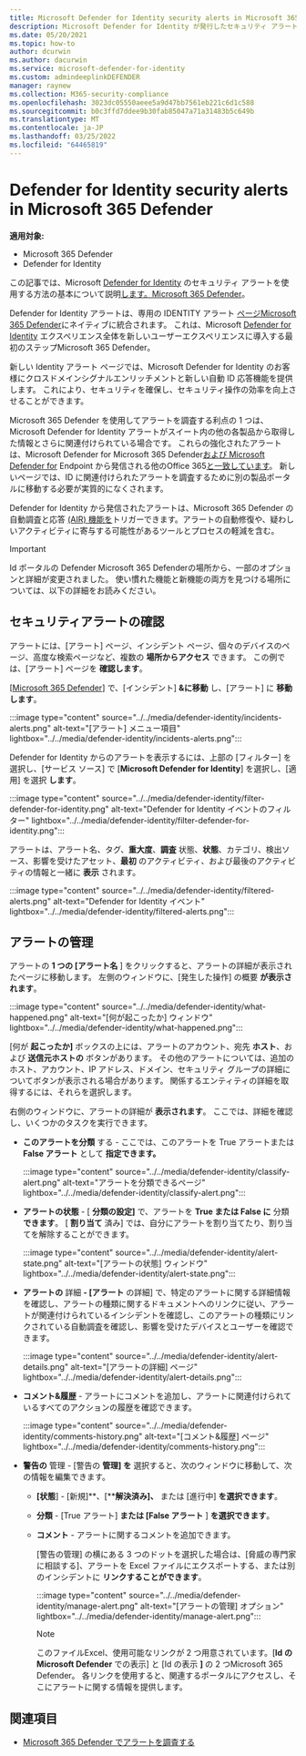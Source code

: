 ```yaml
---
title: Microsoft Defender for Identity security alerts in Microsoft 365 Defender
description: Microsoft Defender for Identity が発行したセキュリティ アラートを管理および確認する方法については、Microsoft 365 Defender
ms.date: 05/20/2021
ms.topic: how-to
author: dcurwin
ms.author: dacurwin
ms.service: microsoft-defender-for-identity
ms.custom: admindeeplinkDEFENDER
manager: raynew
ms.collection: M365-security-compliance
ms.openlocfilehash: 3023dc05550aeee5a9d47bb7561eb221c6d1c588
ms.sourcegitcommit: b0c3ffd7ddee9b30fab85047a71a31483b5c649b
ms.translationtype: MT
ms.contentlocale: ja-JP
ms.lasthandoff: 03/25/2022
ms.locfileid: "64465819"
---
```

# <a name="defender-for-identity-security-alerts-in-microsoft-365-defender"></a>Defender for Identity security alerts in Microsoft 365 Defender

**適用対象:**

- Microsoft 365 Defender
- Defender for Identity

この記事では、Microsoft [Defender for Identity](/defender-for-identity) のセキュリティ アラートを使用する方法の基本について説明[します。Microsoft 365 Defender](/microsoft-365/security/defender/overview-security-center)。

Defender for Identity アラートは、専用の IDENTITY アラート <a href="https://go.microsoft.com/fwlink/p/?linkid=2077139" target="_blank">ページMicrosoft 365 Defender</a>にネイティブに統合されます。 これは、Microsoft [Defender for Identity](/defender-for-identity/defender-for-identity-in-microsoft-365-defender) エクスペリエンス全体を新しいユーザーエクスペリエンスに導入する最初のステップMicrosoft 365 Defender。

新しい Identity アラート ページでは、Microsoft Defender for Identity のお客様にクロスドメインシグナルエンリッチメントと新しい自動 ID 応答機能を提供します。 これにより、セキュリティを確保し、セキュリティ操作の効率を向上させることができます。

Microsoft 365 Defender を使用してアラートを調査する利点の [](/microsoft-365/security/defender/microsoft-365-defender) 1 つは、Microsoft Defender for Identity アラートがスイート内の他の各製品から取得した情報とさらに関連付けられている場合です。 これらの強化されたアラートは、Microsoft Defender for Microsoft 365 Defender[および Microsoft Defender for](/microsoft-365/security/office-365-security) Endpoint から発信される他のOffice 365[と一致しています](/microsoft-365/security/defender-endpoint)。 新しいページでは、ID に関連付けられたアラートを調査するために別の製品ポータルに移動する必要が実質的になくされます。

Defender for Identity から発信されたアラートは、Microsoft 365 Defender の自動調査と応答 [(AIR) 機能を](/microsoft-365/security/defender/m365d-autoir)トリガーできます。アラートの自動修復や、疑わしいアクティビティに寄与する可能性があるツールとプロセスの軽減を含む。

> [!IMPORTANT]
> Id ポータルの Defender Microsoft 365 Defenderの場所から、一部のオプションと詳細が変更されました。 使い慣れた機能と新機能の両方を見つける場所については、以下の詳細をお読みください。

## <a name="review-security-alerts"></a>セキュリティアラートの確認

アラートには、[アラート] ページ、インシデント ページ、個々のデバイスのページ、高度な検索ページなど、複数の **場所からアクセス** できます。 この例では、[アラート] ページを **確認します**。

[<a href="https://go.microsoft.com/fwlink/p/?linkid=2077139" target="_blank">Microsoft 365 Defender</a>] で、[インシデント] **&に移動** し、[アラート] に **移動します**。

:::image type="content" source="../../media/defender-identity/incidents-alerts.png" alt-text="[アラート] メニュー項目" lightbox="../../media/defender-identity/incidents-alerts.png":::

Defender for Identity からのアラートを表示するには、上部の [フィルター] を選択し、[サービス  ソース] で [**Microsoft Defender for Identity**] を選択し、[適用] を選択 **します**。

:::image type="content" source="../../media/defender-identity/filter-defender-for-identity.png" alt-text="Defender for Identity イベントのフィルター" lightbox="../../media/defender-identity/filter-defender-for-identity.png":::

アラートは、アラート名、タグ、**重大度**、**調査** 状態、**状態**、カテゴリ、検出ソース、影響を受けたアセット、**最初** のアクティビティ、および最後のアクティビティの情報と一緒に **表示** されます。 

:::image type="content" source="../../media/defender-identity/filtered-alerts.png" alt-text="Defender for Identity イベント" lightbox="../../media/defender-identity/filtered-alerts.png":::

## <a name="manage-alerts"></a>アラートの管理

アラートの **1 つの [アラート名** ] をクリックすると、アラートの詳細が表示されたページに移動します。 左側のウィンドウに、[発生した操作] の概要 **が表示されます**。

:::image type="content" source="../../media/defender-identity/what-happened.png" alt-text="[何が起こったか] ウィンドウ" lightbox="../../media/defender-identity/what-happened.png":::

[何が **起こったか]** ボックスの上には、アラートのアカウント、宛先 **ホスト**、および **送信元ホストの** ボタンがあります。 その他のアラートについては、追加のホスト、アカウント、IP アドレス、ドメイン、セキュリティ グループの詳細についてボタンが表示される場合があります。 関係するエンティティの詳細を取得するには、それらを選択します。

右側のウィンドウに、アラートの詳細が **表示されます**。 ここでは、詳細を確認し、いくつかのタスクを実行できます。

- **このアラートを分類** する - ここでは、このアラートを True アラートまたは **False アラート** として **指定できます。**

    :::image type="content" source="../../media/defender-identity/classify-alert.png" alt-text="アラートを分類できるページ" lightbox="../../media/defender-identity/classify-alert.png":::

- **アラートの状態** - [ **分類の設定]** で、アラートを **True または False に** 分類 **できます**。 [ **割り当て** 済み] では、自分にアラートを割り当てたり、割り当てを解除することができます。

    :::image type="content" source="../../media/defender-identity/alert-state.png" alt-text="[アラートの状態] ウィンドウ" lightbox="../../media/defender-identity/alert-state.png":::

- **アラートの** 詳細 **- [アラート** の詳細] で、特定のアラートに関する詳細情報を確認し、アラートの種類に関するドキュメントへのリンクに従い、アラートが関連付けられているインシデントを確認し、このアラートの種類にリンクされている自動調査を確認し、影響を受けたデバイスとユーザーを確認できます。

   :::image type="content" source="../../media/defender-identity/alert-details.png" alt-text="[アラートの詳細] ページ" lightbox="../../media/defender-identity/alert-details.png":::

- **コメント&履歴** - アラートにコメントを追加し、アラートに関連付けられているすべてのアクションの履歴を確認できます。

    :::image type="content" source="../../media/defender-identity/comments-history.png" alt-text="[コメント&履歴] ページ" lightbox="../../media/defender-identity/comments-history.png":::

- **警告の** 管理 - [警告の **管理] を** 選択すると、次のウィンドウに移動して、次の情報を編集できます。
  - **[状態**] - [新規]**、[****解決済み]、** または [進行中] **を選択できます**。
  - **分類** - [True アラート] **または [False アラート** ] **を選択できます**。
  - **コメント** - アラートに関するコメントを追加できます。

    [警告の管理] の横にある 3 つのドットを選択した場合は、[脅威の専門家に相談する]、アラートを Excel ファイルにエクスポートする、または別のインシデントに **リンクすることができます**。

    :::image type="content" source="../../media/defender-identity/manage-alert.png" alt-text="[アラートの管理] オプション" lightbox="../../media/defender-identity/manage-alert.png":::

    > [!NOTE]
    > このファイルExcel、使用可能なリンクが 2 つ用意されています。[**Id の Microsoft Defender** での表示] と [Id の表示 **]** の 2 つMicrosoft 365 Defender。 各リンクを使用すると、関連するポータルにアクセスし、そこにアラートに関する情報を提供します。

## <a name="see-also"></a>関連項目

- [Microsoft 365 Defender でアラートを調査する](../defender/investigate-alerts.md)
